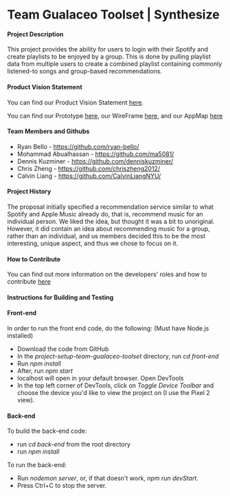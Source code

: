 # Team Gualaceo Toolset | Synthesize

#### Project Description

This project provides the ability for users to login with their Spotify and create playlists to be enjoyed by a group. This is done by pulling playlist data from multiple users to create a combined playlist containing commonly listened-to songs and group-based recommendations.

#### Product Vision Statement

You can find our Product Vision Statement [here](./ProductVisionStatement.md).

You can find our Prototype [here](https://invis.io/ZN10EONYFAJE), our WireFrame [here](./Synthesize-TotalWireframe.png), and our AppMap [here](./Synthesize-AppMap.png)

#### Team Members and Githubs

- Ryan Bello - https://github.com/ryan-bello/
- Mohammad Abualhassan - https://github.com/ma5081/
- Dennis Kuzminer - https://github.com/denniskuzminer/
- Chris Zheng - https://github.com/chriszheng2012/
- Calvin Liang - https://github.com/CalvinLiangNYU/

#### Project History

The proposal initially specified a recommendation service similar to what Spotify and Apple Music already do, that is, recommend music for an individual person. We liked the idea, but thought it was a bit to unoriginal. However, it did contain an idea about recommending music for a group, rather than an individual, and us members decided this to be the most interesting, unique aspect, and thus we chose to focus on it.

#### How to Contribute

You can find out more information on the developers' roles and how to contribute [here](./CONTRIBUTING.md)

#### Instructions for Building and Testing

#### Front-end

In order to run the front end code, do the following:
(Must have Node.js installed)

- Download the code from GitHub
- In the _project-setup-team-gualaceo-toolset_ directory, run _cd front-end_
- Run _npm install_
- After, run _npm start_
- localhost will open in your default browser. Open DevTools
- In the top left corner of DevTools, click on _Toggle Device Toolbar_ and choose the device you'd like to view the project on (I use the Pixel 2 view).

#### Back-end

To build the back-end code:

- run _cd back-end_ from the root directory
- run _npm install_

To run the back-end:

- Run _nodemon server_, or, if that doesn't work, _npm run devStart_.
- Press Ctrl+C to stop the server.
